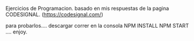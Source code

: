 Ejercicios de Programacion.
basado en mis respuestas de la pagina CODESIGNAL. (https://codesignal.com/)

para probarlos....
descargar
correr en la consola
NPM INSTALL
NPM START
....
enjoy.

